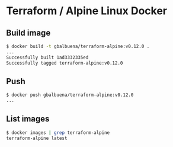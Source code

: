 # Terraform / Alpine Linux Docker

## Build image

```bash
$ docker build -t gbalbuena/terraform-alpine:v0.12.0 .
...
Successfully built 1ad3332335ed
Successfully tagged terraform-alpine:v0.12.0
```

## Push

```bash
$ docker push gbalbuena/terraform-alpine:v0.12.0
...
```

## List images

```bash
$ docker images | grep terraform-alpine
terraform-alpine latest
```
